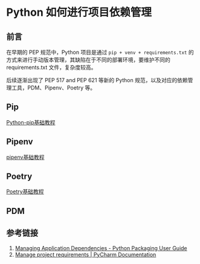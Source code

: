 # Python 如何进行项目依赖管理

## 前言

在早期的 PEP 规范中，Python 项目是通过 `pip + venv + requirements.txt` 的方式来进行手动版本管理，其缺陷在于不同的部署环境，要维护不同的 requirements.txt 文件，复杂度较高。

后续逐渐出现了 PEP 517 and PEP 621 等新的 Python 规范，以及对应的依赖管理工具，PDM、Pipenv、Poetry 等。

## Pip

[Python-pip基础教程](work/programming/Python/CLI/Python-pip基础教程.md)

## Pipenv

[pipenv基础教程](work/programming/Python/CLI/pipenv基础教程.md)
## Poetry

[Poetry基础教程](work/programming/Python/CLI/Poetry基础教程.md)

## PDM

## 参考链接

1. [Managing Application Dependencies - Python Packaging User Guide](https://packaging.python.org/en/latest/tutorials/managing-dependencies/)
2. [Manage project requirements | PyCharm Documentation](https://www.jetbrains.com/help/pycharm/managing-project-dependencies.html)